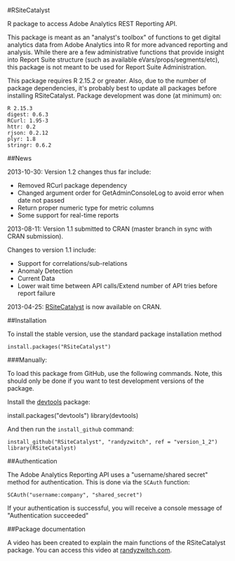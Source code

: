 #RSiteCatalyst

R package to access Adobe Analytics REST Reporting API. 

This package is meant as an "analyst's toolbox" of functions to get digital analytics data from Adobe Analytics into R for more advanced reporting and analysis. While there are a few administrative functions that provide insight into Report Suite structure (such as available eVars/props/segments/etc), this package is not meant to be used for Report Suite Administration.

This package requires R 2.15.2 or greater. Also, due to the number of package dependencies, it's probably best to update all packages before installing RSiteCatalyst.  Package development was done (at minimum) on:

	R 2.15.3
	digest: 0.6.3
	RCurl: 1.95-3
	httr: 0.2
	rjson: 0.2.12
	plyr: 1.8
	stringr: 0.6.2

##News

2013-10-30: Version 1.2 changes thus far include:
- Removed RCurl package dependency
- Changed argument order for GetAdminConsoleLog to avoid error when date not passed
- Return proper numeric type for metric columns
- Some support for real-time reports


2013-08-11:  Version 1.1 submitted to CRAN (master branch in sync with CRAN submission).

Changes to version 1.1 include:
- Support for correlations/sub-relations
- Anomaly Detection
- Current Data
- Lower wait time between API calls/Extend number of API tries before report failure

2013-04-25:  [RSiteCatalyst](http://cran.r-project.org/web/packages/RSiteCatalyst/) is now available on CRAN.


##Installation

To install the stable version, use the standard package installation method

	install.packages("RSiteCatalyst")

###Manually:

To load this package from GitHub, use the following commands. Note, this should only be done if you want to test development versions of the package.

Install the [devtools](https://github.com/hadley/devtools) package:

  install.packages("devtools")
	library(devtools)

And then run the `install_github` command:

	install_github("RSiteCatalyst", "randyzwitch", ref = "version_1_2")
	library(RSiteCatalyst)

##Authentication

The Adobe Analytics Reporting API uses a "username/shared secret" method for authentication. This is done via the `SCAuth` function:

	SCAuth("username:company", "shared_secret")
	
If your authentication is successful, you will receive a console message of "Authentication succeeded"
	
##Package documentation

A video has been created to explain the main functions of the RSiteCatalyst package. You can access this video at [randyzwitch.com](http://randyzwitch.com/rsitecatalyst/).
